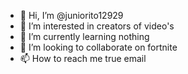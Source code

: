 - 👋 Hi, I’m @juniorito12929
- 👀 I’m interested in creators of video's 
- 🌱 I’m currently learning nothing
- 💞️ I’m looking to collaborate on fortnite
- 📫 How to reach me true email 

<!---
juniorito12929/juniorito12929 is a ✨ special ✨ repository because its `README.md` (this file) appears on your GitHub profile.
You can click the Preview link to take a look at your changes.
--->
